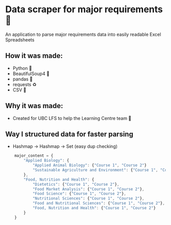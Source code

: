 # Data scraper for major requirements 📝
An application to parse major requirements data into easily readable Excel Spreadsheets

## How it was made:
- Python 🐍
- BeautifulSoup4 🥣
- pandas 🐼
- requests ♻️
- CSV 📝

## Why it was made:
- Created for UBC LFS to help the Learning Centre team 🌱

## Way I structured data for faster parsing
- Hashmap → Hashmap → Set (easy dup checking)
```javascript
    major_content = {
        "Applied Biology": {
            "Applied Animal Biology": {"Course 1", "Course 2"}
            "Sustainable Agriculture and Environment": {"Course 1", "Course 2"}
        },
        "Food, Nutrition and Health": {
            "Dietetics": {"Course 1", "Course 2"},
            "Food Market Analysis": {"Course 1", "Course 2"},
            "Food Science": {"Course 1", "Course 2"},
            "Nutritional Sciences": {"Course 1", "Course 2"},
            "Food and Nutritional Sciences": {"Course 1", "Course 2"},
            "Food, Nutrition and Health": {"Course 1", "Course 2"}
        }
    }
   
```
